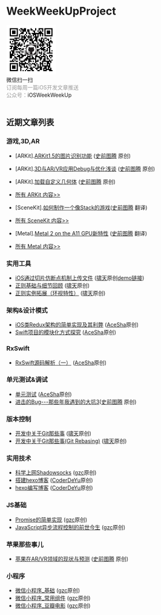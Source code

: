 # WeekWeekUpProject

<div class="article_weixin">
                        <img src="https://github.com/WeekWeekUp/WeekWeekUpProject/blob/master/qrcode_for_iOSWeekWeekUp.jpg" width="131" height="131" alt="搜索微信公众号：iOSWeekWeekUp">
                        <div class="article_scan">微信扫一扫</div>
                        <div class="article_txt"><span style="color:#999999">订阅每周一篇iOS开发文章推送<br>公众号：</span>iOSWeekWeekUp</div>
 </div>

## 近期文章列表

### 游戏,3D,AR
* [ARKit].[ARKit1.5的图片识别功能](https://juejin.im/post/5aa616086fb9a028e0141dea) ([史前图腾](https://juejin.im/user/5a311af051882554bd510dd0/posts) 原创)
* [ARKit].[3D与AR/VR应用Debug与优化浅谈](https://juejin.im/post/5a9a3fbf6fb9a028d56691ac) ([史前图腾](https://juejin.im/user/5a311af051882554bd510dd0/posts) 原创)
* [ARKit].[加载自定义几何体](https://juejin.im/post/5a955ee7f265da4e7071f1db) ([史前图腾](https://juejin.im/user/5a311af051882554bd510dd0/posts) 原创)


* [所有 ARKit 内容>>](https://github.com/WeekWeekUp/WeekWeekUpProject/blob/master/ARKit.md)

* [SceneKit].[如何制作一个像Stack的游戏](https://juejin.im/post/5a3232c46fb9a045055e26ef)([史前图腾](https://juejin.im/user/5a311af051882554bd510dd0/posts) 翻译)
* [所有 SceneKit 内容>>](https://github.com/WeekWeekUp/WeekWeekUpProject/blob/master/SceneKit.md)

* [Metal].[Metal 2 on the A11 GPU新特性](https://juejin.im/post/5a5b69b5f265da3e2839f906) ([史前图腾](https://juejin.im/user/5a311af051882554bd510dd0/posts) 翻译)
* [所有 Metal 内容>>](https://github.com/WeekWeekUp/WeekWeekUpProject/blob/master/Metal.md)

### 实用工具
* [iOS通过切片仿断点机制上传文件](http://www.cnblogs.com/chao8888/p/8058457.html) ([啸天](http://www.cnblogs.com/chao8888/)原创[demo链接](https://github.com/USimpleLife/SPUploadTool))
* [正则基础与细节回顾](https://www.cnblogs.com/chao8888/p/8311340.html) ([啸天](http://www.cnblogs.com/chao8888/)原创)
* [正则实例拓展（环视特性）](http://www.cnblogs.com/chao8888/p/8352476.html) ([啸天](http://www.cnblogs.com/chao8888/)原创)

### 架构&设计模式
* [iOS类Redux架构的简单实现及其利弊](http://t.cn/RjFc2ef) ([AceSha](http://shayuan.me)原创)
* [Swift项目的模块化方式探究](http://suo.im/1aRx8F) ([AceSha](http://shayuan.me)原创)

### RxSwift
* [RxSwift源码解析（一）](http://t.cn/RTKMrEe) ([AceSha](http://shayuan.me)原创)

### 单元测试&调试
* [单元测试](http://shayuan.me/2017/11/02/单元测试/) ([AceSha](http://shayuan.me)原创)
* [进击的Bug---那些年我遇到的大坑3](https://juejin.im/post/5ac07d7af265da2377198c6a)([史前图腾](https://juejin.im/user/5a311af051882554bd510dd0/posts) 原创)

### 版本控制
* [开发中关于Git那些事](http://www.cnblogs.com/chao8888/p/7803732.html) ([啸天](http://www.cnblogs.com/chao8888/)原创)
* [开发中关于Git那些事(Git Rebasing)](http://www.cnblogs.com/chao8888/p/8175796.html) ([啸天](http://www.cnblogs.com/chao8888/)原创)

### 实用技术
* [科学上网Shadowsocks](https://juejin.im/post/5ac312746fb9a028d2081f6f) ([gzc](https://juejin.im/user/588e8eb78d6d81006c2e3a48/posts)原创)
* [搭建hexo博客](https://coderdeyu.github.io/2017/10/08/%E6%90%AD%E5%BB%BAhexo%E5%8D%9A%E5%AE%A2/) ([CoderDeYu](https://coderdeyu.github.io)原创)
* [hexo编写博客](https://coderdeyu.github.io/2017/10/08/hexo%E7%BC%96%E5%86%99%E5%8D%9A%E5%AE%A2/) ([CoderDeYu](https://coderdeyu.github.io)原创)

### JS基础
* [Promise的简单实现](https://juejin.im/post/5a58506cf265da3e355afff4) ([gzc](https://juejin.im/user/588e8eb78d6d81006c2e3a48/posts)原创) 
* [JavaScript异步流程控制的前世今生](https://juejin.im/post/5a605a17518825732258c0e4) ([gzc](https://juejin.im/user/588e8eb78d6d81006c2e3a48/posts)原创)


### 苹果那些事儿
* [苹果在AR/VR领域的现状与预测](http://www.jianshu.com/p/dc21851201d1) ([史前图腾](http://www.jianshu.com/u/fc2c83c72a64) 原创)

### 小程序
* [微信小程序_基础](https://juejin.im/post/5ab8855a518825556b6cc788) ([gzc](https://juejin.im/user/588e8eb78d6d81006c2e3a48/posts)原创) 
* [微信小程序_常用组件](https://juejin.im/post/5ab885a7f265da237410f6f2) ([gzc](https://juejin.im/user/588e8eb78d6d81006c2e3a48/posts)原创)
* [微信小程序_豆瓣电影](https://juejin.im/post/5ab88ba1518825556b6cc7b4) ([gzc](https://juejin.im/user/588e8eb78d6d81006c2e3a48/posts)原创)

